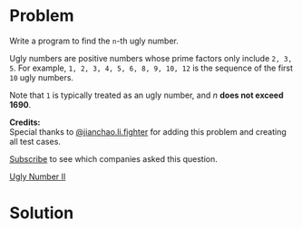 
# Problem

Write a program to find the `n`-th ugly number.

Ugly numbers are positive numbers whose prime factors only include `2, 3, 5`.
For example, `1, 2, 3, 4, 5, 6, 8, 9, 10, 12` is the sequence of the first
`10` ugly numbers.

Note that `1` is typically treated as an ugly number, and _n_ **does not
exceed 1690**.

**Credits:**  
Special thanks to
[@jianchao.li.fighter](https://leetcode.com/discuss/user/jianchao.li.fighter)
for adding this problem and creating all test cases.

[Subscribe](/subscribe/) to see which companies asked this question.



[Ugly Number II](https://leetcode.com/problems/ugly-number-ii)

# Solution



